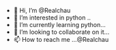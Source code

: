 - 👋 Hi, I’m @Realchau
- 👀 I’m interested in python ..
- 🌱 I’m currently learning python...
- 💞️ I’m looking to collaborate on it...
- 📫 How to reach me ...@Realchau

<!---
Realchau/Realchau is a ✨ special ✨ repository because its `README.md` (this file) appears on your GitHub profile.
You can click the Preview link to take a look at your changes.
--->

